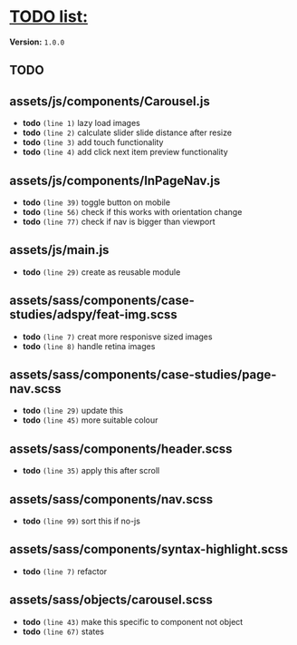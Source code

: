 # [TODO list:]( http://geckotree.co.uk )

**Version:** `1.0.0`

## TODO

## assets/js/components/Carousel.js

-  **todo** `(line 1)`  lazy load images
-  **todo** `(line 2)`  calculate slider slide distance after resize
-  **todo** `(line 3)`  add touch functionality
-  **todo** `(line 4)`  add click next item preview functionality

## assets/js/components/InPageNav.js

-  **todo** `(line 39)`  toggle button on mobile
-  **todo** `(line 56)`  check if this works with orientation change
-  **todo** `(line 77)`  check if nav is bigger than viewport

## assets/js/main.js

-  **todo** `(line 29)`  create as reusable module

## assets/sass/components/case-studies/adspy/feat-img.scss

-  **todo** `(line 7)`  creat more responisve sized images
-  **todo** `(line 8)`  handle retina images

## assets/sass/components/case-studies/page-nav.scss

-  **todo** `(line 29)`  update this
-  **todo** `(line 45)`  more suitable colour

## assets/sass/components/header.scss

-  **todo** `(line 35)`  apply this after scroll

## assets/sass/components/nav.scss

-  **todo** `(line 99)`  sort this if no-js

## assets/sass/components/syntax-highlight.scss

-  **todo** `(line 7)`  refactor

## assets/sass/objects/carousel.scss

-  **todo** `(line 43)`  make this specific to component not object
-  **todo** `(line 67)`  states
